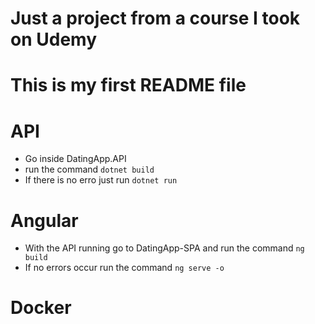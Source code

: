# Just a project from a course I took on Udemy
# This is my first README file

# API

- Go inside DatingApp.API
- run the command `dotnet build`
- If there is no erro just run `dotnet run`

# Angular

- With the API running go to DatingApp-SPA and run the command `ng build`
- If no errors occur run the command `ng serve -o`

# Docker

